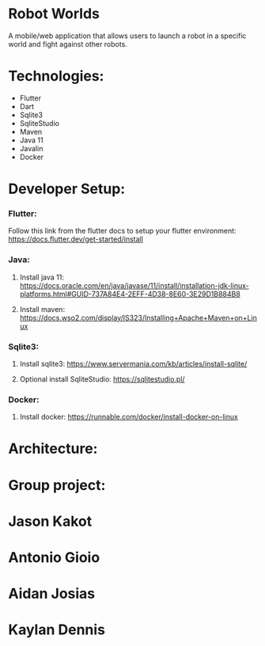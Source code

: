 # Robot Worlds
A mobile/web application that allows users to launch a robot in a specific world and fight against other robots.

# Technologies:
* Flutter
* Dart
* Sqlite3
* SqliteStudio
* Maven
* Java 11
* Javalin
* Docker

# Developer Setup:
### Flutter:
Follow this link from the flutter docs to setup your flutter environment:
https://docs.flutter.dev/get-started/install

### Java:

1. Install java 11:
https://docs.oracle.com/en/java/javase/11/install/installation-jdk-linux-platforms.html#GUID-737A84E4-2EFF-4D38-8E60-3E29D1B884B8

2. Install maven:
https://docs.wso2.com/display/IS323/Installing+Apache+Maven+on+Linux

### Sqlite3:
1. Install sqlite3: https://www.servermania.com/kb/articles/install-sqlite/

2. Optional install SqliteStudio: https://sqlitestudio.pl/

### Docker:
1. Install docker: https://runnable.com/docker/install-docker-on-linux

# Architecture:

# Group project:
# Jason Kakot
# Antonio Gioio
# Aidan Josias
# Kaylan Dennis

